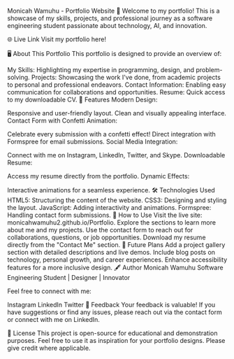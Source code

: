 Monicah Wamuhu - Portfolio Website 🌟
Welcome to my portfolio! This is a showcase of my skills, projects, and professional journey as a software engineering student passionate about technology, AI, and innovation.

🌐 Live Link
Visit my portfolio here!

🖥️ About This Portfolio
This portfolio is designed to provide an overview of:

My Skills: Highlighting my expertise in programming, design, and problem-solving.
Projects: Showcasing the work I've done, from academic projects to personal and professional endeavors.
Contact Information: Enabling easy communication for collaborations and opportunities.
Resume: Quick access to my downloadable CV.
📌 Features
Modern Design:

Responsive and user-friendly layout.
Clean and visually appealing interface.
Contact Form with Confetti Animation:

Celebrate every submission with a confetti effect!
Direct integration with Formspree for email submissions.
Social Media Integration:

Connect with me on Instagram, LinkedIn, Twitter, and Skype.
Downloadable Resume:

Access my resume directly from the portfolio.
Dynamic Effects:

Interactive animations for a seamless experience.
🛠️ Technologies Used
HTML5: Structuring the content of the website.
CSS3: Designing and styling the layout.
JavaScript: Adding interactivity and animations.
Formspree: Handling contact form submissions.
🚀 How to Use
Visit the live site: monicahwamuhu2.github.io/Portfolio.
Explore the sections to learn more about me and my projects.
Use the contact form to reach out for collaborations, questions, or job opportunities.
Download my resume directly from the "Contact Me" section.
🌟 Future Plans
Add a project gallery section with detailed descriptions and live demos.
Include blog posts on technology, personal growth, and career experiences.
Enhance accessibility features for a more inclusive design.
🖋️ Author
Monicah Wamuhu
Software Engineering Student | Designer | Innovator

Feel free to connect with me:

Instagram
LinkedIn
Twitter
📩 Feedback
Your feedback is valuable! If you have suggestions or find any issues, please reach out via the contact form or connect with me on LinkedIn.

📝 License
This project is open-source for educational and demonstration purposes. Feel free to use it as inspiration for your portfolio designs. Please give credit where applicable.

